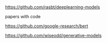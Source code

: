 
https://github.com/rasbt/deeplearning-models

papers with code

https://github.com/google-research/bert

https://github.com/wiseodd/generative-models
